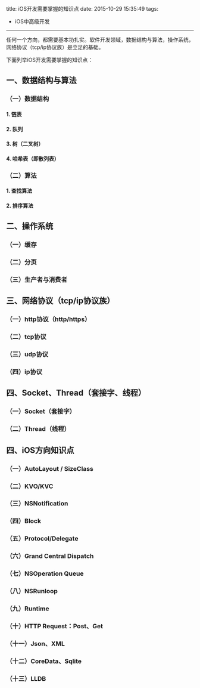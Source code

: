 title: iOS开发需要掌握的知识点
date: 2015-10-29 15:35:49
tags:
- iOS中高级开发
---
任何一个方向，都需要基本功扎实。软件开发领域，数据结构与算法，操作系统，网络协议（tcp/ip协议族）是立足的基础。

下面列举iOS开发需要掌握的知识点：

<!-- more -->

## 一、数据结构与算法
### （一）数据结构
#### 1. 链表

#### 2. 队列

#### 3. 树（二叉树）

#### 4. 哈希表（即散列表）


### （二）算法
#### 1. 查找算法

#### 2. 排序算法


## 二、操作系统
### （一）缓存

### （二）分页

### （三）生产者与消费者


## 三、网络协议（tcp/ip协议族）
### （一）http协议（http/https）

### （二）tcp协议

### （三）udp协议

### （四）ip协议


## 四、Socket、Thread（套接字、线程）
### （一）Socket（套接字）

### （二）Thread（线程）


## 四、iOS方向知识点
### （一）AutoLayout / SizeClass

### （二）KVO/KVC

### （三）NSNotification

### （四）Block

### （五）Protocol/Delegate

### （六）Grand Central Dispatch

### （七）NSOperation Queue

### （八）NSRunloop

### （九）Runtime

### （十）HTTP Request：Post、Get

### （十一）Json、XML

### （十二）CoreData、Sqlite

### （十三）LLDB




